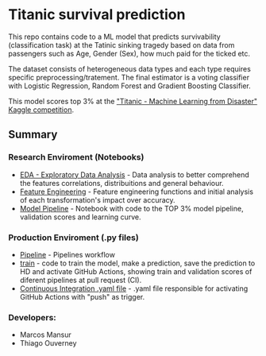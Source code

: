 # Titanic survival prediction

This repo contains code to a ML model that predicts survivability (classification task) at the Tatinic sinking tragedy based on data from passengers such as Age, Gender (Sex), how much paid for the ticked etc.

The dataset consists of heterogeneous data types and each type requires specific preprocessing/tratement. The final estimator is a voting classifier with Logistic Regression, Random Forest and Gradient Boosting Classifier.

This model scores top 3% at the ["Titanic - Machine Learning from Disaster" Kaggle competition](https://www.kaggle.com/c/titanic).

## Summary

### Research Enviroment (Notebooks)
- [EDA - Exploratory Data Analysis](https://github.com/marcos-mansur/Kaggle_Titanic/blob/main/EDA.ipynb) - Data analysis to better comprehend the features correlations, distribuitions and general behaviour.
- [Feature Engineering](https://github.com/marcos-mansur/Kaggle_Titanic/blob/main/feature_engineering.ipynb) - Feature engineering functions and initial analysis of each transformation's impact over accuracy.
- [Model Pipeline](https://github.com/marcos-mansur/Kaggle_Titanic/blob/main/best_model.ipynb) -  Notebook with code to the TOP 3% model pipeline, validation scores and learning curve.

### Production Enviroment (.py files)
- [Pipeline](https://github.com/marcos-mansur/Kaggle_Titanic/blob/main/Pipeline.py) - Pipelines workflow 
- [train](https://github.com/marcos-mansur/Kaggle_Titanic/blob/main/train.py) - code to train the model, make a prediction, save the prediction to HD and activate GitHub Actions, showing train and validation scores of diferent pipelines at pull request (CI).
- [Continuous Integration .yaml file](https://github.com/marcos-mansur/Kaggle_Titanic/blob/main/.github/workflows/cml.yaml) - .yaml file responsible for activating GitHub Actions with "push" as trigger.

### Developers:
- Marcos Mansur
- Thiago Ouverney 
